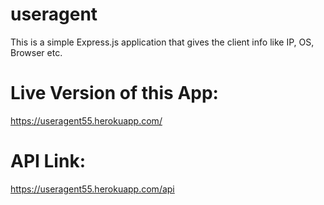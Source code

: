 # useragent
This is a simple Express.js application that gives the client info like IP, OS, Browser etc.

# Live Version of this App:
https://useragent55.herokuapp.com/

# API Link:
https://useragent55.herokuapp.com/api